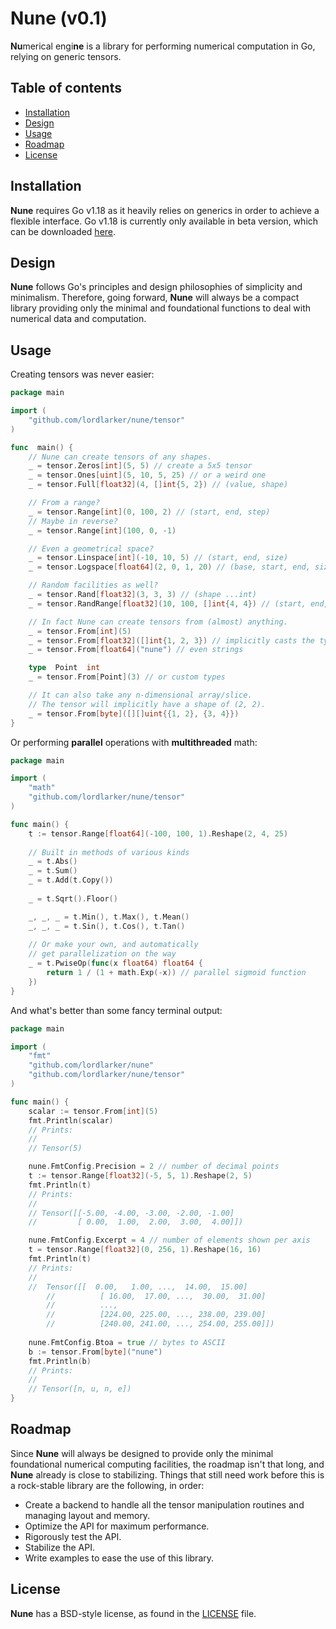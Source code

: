 # Nune (v0.1)
**Nu**merical engi**ne** is a library for performing numerical computation in Go, relying on generic tensors.

## Table of contents
- [Installation](Installation)
- [Design](Design)
- [Usage](Usage)
- [Roadmap](Roadmap)
- [License](License)

## Installation
**Nune** requires Go v1.18 as it heavily relies on generics in order to achieve a flexible interface.
Go v1.18 is currently only available in beta version, which can be downloaded [here](https://go.dev/dl/).

## Design
**Nune** follows Go's principles and design philosophies of simplicity and minimalism.
Therefore, going forward, **Nune** will always be a compact library providing only the minimal and foundational functions to deal with numerical data and computation.

## Usage
Creating tensors was never easier:
```go
package main

import (
	"github.com/lordlarker/nune/tensor"
)

func  main() {
	// Nune can create tensors of any shapes.
	_ = tensor.Zeros[int](5, 5) // create a 5x5 tensor
	_ = tensor.Ones[uint](5, 10, 5, 25) // or a weird one
	_ = tensor.Full[float32](4, []int{5, 2}) // (value, shape)

	// From a range?
	_ = tensor.Range[int](0, 100, 2) // (start, end, step)
	// Maybe in reverse?
	_ = tensor.Range[int](100, 0, -1)

	// Even a geometrical space?
	_ = tensor.Linspace[int](-10, 10, 5) // (start, end, size)
	_ = tensor.Logspace[float64](2, 0, 1, 20) // (base, start, end, size)

	// Random facilities as well?
	_ = tensor.Rand[float32](3, 3, 3) // (shape ...int)
	_ = tensor.RandRange[float32](10, 100, []int{4, 4}) // (start, end, shape)

	// In fact Nune can create tensors from (almost) anything.
	_ = tensor.From[int](5)
	_ = tensor.From[float32]([]int{1, 2, 3}) // implicitly casts the type
	_ = tensor.From[float64]("nune") // even strings

	type  Point  int
	_ = tensor.From[Point](3) // or custom types

	// It can also take any n-dimensional array/slice.
	// The tensor will implicitly have a shape of (2, 2).
	_ = tensor.From[byte]([][]uint{{1, 2}, {3, 4}})
}
```
Or performing **parallel** operations with **multithreaded** math:
```go
package main

import (
	"math"
	"github.com/lordlarker/nune/tensor"
)

func main() {
	t := tensor.Range[float64](-100, 100, 1).Reshape(2, 4, 25)
	
	// Built in methods of various kinds
	_ = t.Abs()
	_ = t.Sum()
	_ = t.Add(t.Copy())
	
	_ = t.Sqrt().Floor()

	_, _, _ = t.Min(), t.Max(), t.Mean()
	_, _, _ = t.Sin(), t.Cos(), t.Tan()
	
	// Or make your own, and automatically
	// get parallelization on the way
	_ = t.PwiseOp(func(x float64) float64 {
		return 1 / (1 + math.Exp(-x)) // parallel sigmoid function
	})
}
```
And  what's better than some fancy terminal output:
```go
package main

import (
	"fmt"
	"github.com/lordlarker/nune"
	"github.com/lordlarker/nune/tensor"
)

func main() {
	scalar := tensor.From[int](5)
	fmt.Println(scalar)
	// Prints:
	// 
	// Tensor(5)

	nune.FmtConfig.Precision = 2 // number of decimal points
	t := tensor.Range[float32](-5, 5, 1).Reshape(2, 5)
	fmt.Println(t)
	// Prints:
	//
	// Tensor([[-5.00, -4.00, -3.00, -2.00, -1.00]
	//         [ 0.00,  1.00,  2.00,  3.00,  4.00]])

	nune.FmtConfig.Excerpt = 4 // number of elements shown per axis
	t = tensor.Range[float32](0, 256, 1).Reshape(16, 16)
	fmt.Println(t)
	// Prints:
	//
	//  Tensor([[  0.00,   1.00, ...,  14.00,  15.00]
        //          [ 16.00,  17.00, ...,  30.00,  31.00]
        //          ...,
        //          [224.00, 225.00, ..., 238.00, 239.00]
        //          [240.00, 241.00, ..., 254.00, 255.00]])
	
	nune.FmtConfig.Btoa = true // bytes to ASCII
	b := tensor.From[byte]("nune")
	fmt.Println(b)
	// Prints:
	//
	// Tensor([n, u, n, e])
}
```

## Roadmap
Since **Nune** will always be designed to provide only the minimal foundational numerical computing facilities, the roadmap isn't that long, and **Nune** already is close to stabilizing.
Things that still need work before this is a rock-stable library are the following, in order:
 - Create a backend to handle all the tensor manipulation routines and managing layout and memory.
 - Optimize the API for maximum performance.
 - Rigorously test the API.
 - Stabilize the API.
 - Write examples to ease the use of this library.
 
## License
**Nune** has a BSD-style license, as found in the [LICENSE](https://github.com/lordlarker/nune/blob/main/LICENSE) file.
